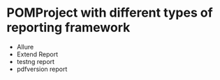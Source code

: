 # POMProject with different types of reporting framework
- Allure
- Extend Report
- testng report
- pdfversion report
